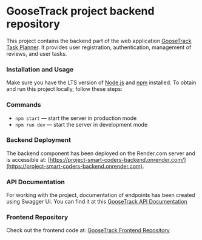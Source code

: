 # GooseTrack project backend repository

This project contains the backend part of the web application
[GooseTrack Task Planner](https://github.com/Tatiana-Kashcha/project-smart-coders-frontend). It
provides user registration, authentication, management of reviews, and user tasks.

### Installation and Usage

Make sure you have the LTS version of [Node.js](https://nodejs.org/en) and
[npm](https://www.npmjs.com/) installed. To obtain and run this project locally, follow these steps:

### Commands

- `npm start` &mdash; start the server in production mode
- `npm run dev` &mdash; start the server in development mode

### Backend Deployment

The backend component has been deployed on the Render.com server and is
accessible at:
[https://project-smart-coders-backend.onrender.com/](https://project-smart-coders-backend.onrender.com).

### API Documentation

For working with the project, documentation of endpoints has been created using
Swagger UI. You can find it at this
[GooseTrack API Documentation](https://project-smart-coders-backend.onrender.com/docs)

### Frontend Repository

Check out the frontend code at:
[GooseTrack Frontend Repository](https://github.com/Tatiana-Kashcha/project-smart-coders-frontend)
